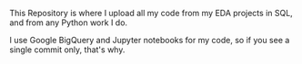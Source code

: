 This Repository is where I upload all my code from my EDA projects in SQL, and from any Python work I do.

I use Google BigQuery and Jupyter notebooks for my code, so if you see a single commit only, that's why.
